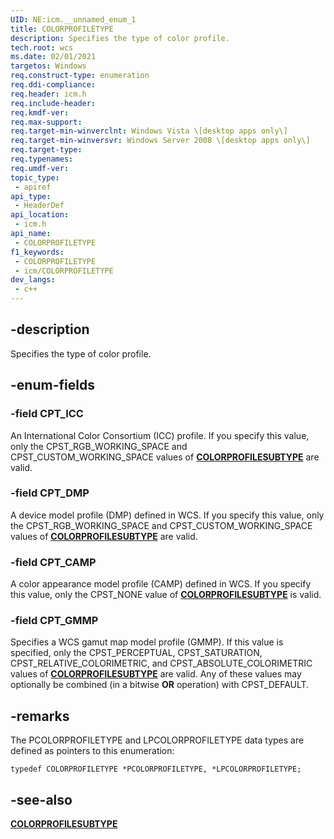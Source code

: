 ```yaml
---
UID: NE:icm.__unnamed_enum_1
title: COLORPROFILETYPE
description: Specifies the type of color profile.
tech.root: wcs
ms.date: 02/01/2021
targetos: Windows
req.construct-type: enumeration
req.ddi-compliance: 
req.header: icm.h
req.include-header: 
req.kmdf-ver: 
req.max-support: 
req.target-min-winverclnt: Windows Vista \[desktop apps only\]
req.target-min-winversvr: Windows Server 2008 \[desktop apps only\]
req.target-type: 
req.typenames: 
req.umdf-ver: 
topic_type:
 - apiref
api_type:
 - HeaderDef
api_location:
 - icm.h
api_name:
 - COLORPROFILETYPE
f1_keywords:
 - COLORPROFILETYPE
 - icm/COLORPROFILETYPE
dev_langs:
 - c++
---
```


## -description

Specifies the type of color profile.

## -enum-fields

### -field CPT_ICC

An International Color Consortium (ICC) profile. If you specify this value, only the CPST\_RGB\_WORKING\_SPACE and CPST\_CUSTOM\_WORKING\_SPACE values of [**COLORPROFILESUBTYPE**](/windows/win32/api/icm/ne-icm-colorprofilesubtype) are valid.

### -field CPT_DMP

A device model profile (DMP) defined in WCS. If you specify this value, only the CPST\_RGB\_WORKING\_SPACE and CPST\_CUSTOM\_WORKING\_SPACE values of [**COLORPROFILESUBTYPE**](/windows/win32/api/icm/ne-icm-colorprofilesubtype) are valid.

### -field CPT_CAMP

A color appearance model profile (CAMP) defined in WCS. If you specify this value, only the CPST\_NONE value of [**COLORPROFILESUBTYPE**](/windows/win32/api/icm/ne-icm-colorprofilesubtype) is valid.

### -field CPT_GMMP

Specifies a WCS gamut map model profile (GMMP). If this value is specified, only the CPST\_PERCEPTUAL, CPST\_SATURATION, CPST\_RELATIVE\_COLORIMETRIC, and CPST\_ABSOLUTE\_COLORIMETRIC values of [**COLORPROFILESUBTYPE**](/windows/win32/api/icm/ne-icm-colorprofilesubtype) are valid. Any of these values may optionally be combined (in a bitwise **OR** operation) with CPST\_DEFAULT.

## -remarks

The PCOLORPROFILETYPE and LPCOLORPROFILETYPE data types are defined as pointers to this enumeration:

`typedef COLORPROFILETYPE *PCOLORPROFILETYPE, *LPCOLORPROFILETYPE;`

## -see-also

[**COLORPROFILESUBTYPE**](/windows/win32/api/icm/ne-icm-colorprofilesubtype)
